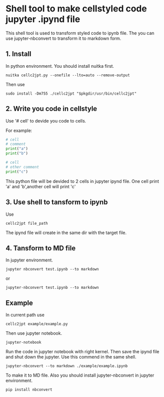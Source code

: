 # Shell tool to make cellstyled code jupyter .ipynd file
This shell tool is used to transform styled code to ipynb file. The you can use jupyter-nbconvert to transform it to markdown form.
## 1. Install
In python environment.
You should install nuitka first.
```shell
nuitka cellc2jpt.py --onefile --lto=auto --remove-output
```
Then use
```
sudo install -Dm755 ./cellc2jpt "$pkgdir/usr/bin/cellc2jpt"                
```

## 2. Write you code in cellstyle
Use '# cell' to devide you code to cells.

For example:
```python
# cell
# comment
print("a")
print("b")

# cell
# other comment
print("c")
```
This python file will be devided to 2 cells in jupyter ipynd file. One cell print \'a\' and \'b\',another cell will print \'c\' 

## 3. Use shell to tansform to ipynb
Use
```shell
cellc2jpt file_path
```
The ipynd file will create in the same dir with the target file.
## 4. Tansform to MD file
In jupyter environment.
```shell
jupyter nbconvert test.ipynb --to markdown
```

or

```shell
jupyter-nbconvert test.ipynb --to markdown
```

## Example
In current path use
```shell
cellc2jpt example/example.py
```
Then use jupyter notebook.
```shell
jupyter-notebook
```
Run the code in jupyter notebook with right kernel.
Then save the ipynd file and shut down the jupyter.
Use this commend in the same shell.
```shell
jupyter-nbconvert --to markdown ./example/example.ipynb 
```
To make it to MD file.
Also you should install jupyter-nbconvert in jupyter environment.
```shell
pip install nbconvert
```

